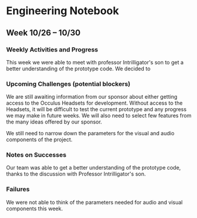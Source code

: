 
# Engineering Notebook 
## Week 10/26 – 10/30

### Weekly Activities and Progress
This week we were able to meet with professor Intrilligator's son to get a better understanding of the
prototype code. We decided to 

### Upcoming Challenges (potential blockers)
We are still awaiting information from our sponsor about either getting access to the Occulus Headsets for
development. Without access to the Headsets, it will be difficult to test the current prototype and any
progress we may make in future weeks. We will also need to select few features from the many ideas offered
by our sponsor.

We still need to narrow down the parameters for the visual and audio components of the project.

### Notes on Successes
Our team was able to get a better understanding of the prototype code, thanks to the discussion with
Professor Intrilligator's son.

### Failures
We were not able to think of the parameters needed for audio and visual components this week.
